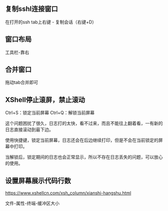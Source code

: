 ## 复制sshl连接窗口
在打开的ssh tab上右键 - 复制会话（右键+D）

## 窗口布局
工具栏-靠右

## 合并窗口
拖动tab合并即可

## XShell停止滚屏，禁止滚动
Ctrl+S：锁定当前屏幕 
Ctrl+Q：解锁当前屏幕

这个问题困扰了很久，日志打的太快，看不过来，而且不能往上翻着看，一有新的日志直接滚动到最下边。

使用快捷键，锁定当前屏幕，日志还会在后边继续打印，但是不会在当前锁定的屏幕中打印。

当解锁后，锁定期间的日志也会正常显示，所以不存在日志丢失的问题，可以放心的使用。

## 设置屏幕展示代码行数
https://www.xshellcn.com/xsh_column/xianshi-hangshu.html

文件-属性-终端-缓冲区大小